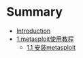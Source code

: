 # Summary

* [Introduction](README.md)
* [1.metasploit使用教程](1metasploitshi-yong-jiao-cheng.md)
  * [1.1 安装metasploit](11-an-zhuang-metasploit.md)

